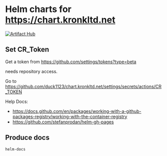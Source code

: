 # Helm charts for https://chart.kronkltd.net

[![Artifact Hub](https://img.shields.io/endpoint?url=https://artifacthub.io/badge/repository/kronkltd)](https://artifacthub.io/packages/search?repo=kronkltd)

## Set CR_Token

Get a token from https://github.com/settings/tokens?type=beta

needs repository access.

Go to https://github.com/duck1123/chart.kronkltd.net/settings/secrets/actions/CR_TOKEN

Help Docs:

- https://docs.github.com/en/packages/working-with-a-github-packages-registry/working-with-the-container-registry
- https://github.com/stefanprodan/helm-gh-pages

## Produce docs

```sh {"name":"generate-docs"}
helm-docs
```
